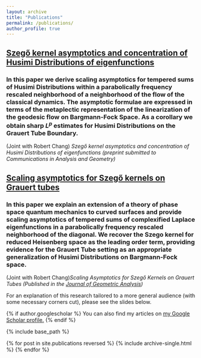 ```yaml
---
layout: archive
title: "Publications"
permalink: /publications/
author_profile: true
---
```


## [Szegő kernel asymptotics and concentration of Husimi Distributions of eigenfunctions](https://arxiv.org/abs/2202.14013)

### In this paper we derive scaling asymptotics for tempered sums of Husimi Distributions within a parabolically frequency rescaled neighborhood of a neighborhood of the flow of the classical dynamics. The asymptotic formulae are expressed in terms of the metaplectic representation of the linearization of the geodesic flow on Bargmann-Fock Space. As a corollary we obtain sharp $L^p$ estimates for Husimi Distributions on the Grauert Tube Boundary.

(Joint with Robert Chang) *Szegő kernel asymptotics and concentration of Husimi Distributions of eigenfunctions (preprint submitted to Communications in Analysis and Geometry)*

## [Scaling asymptotics for Szegő kernels on Grauert tubes](https://arxiv.org/abs/2107.05105)

### In this paper we explain an extension of a theory of phase space quantum mechanics to curved surfaces and provide scaling asymptotics of tempered sums of complexified Laplace eigenfunctions in a parabolically frequency rescaled neighborhood of the diagonal. We recover the Szego kernel for reduced Heisenberg space as the leading order term, providing evidence for the Grauert Tube setting as an appropriate generalization of Husimi Distributions on Bargmann-Fock space.

(Joint with Robert Chang)*Scaling Asymptotics for Szegő Kernels on Grauert Tubes (Published in the [Journal of Geometric Analysis](https://link.springer.com/article/10.1007/s12220-022-01116-6))*

For an explanation of this research tailored to a more general audience (with some necessary corners cut), please see the slides below.


{% if author.googlescholar %}
  You can also find my articles on <u><a href="{{author.googlescholar}}">my Google Scholar profile</a>.</u>
{% endif %}

{% include base_path %}

{% for post in site.publications reversed %}
  {% include archive-single.html %}
{% endfor %}
